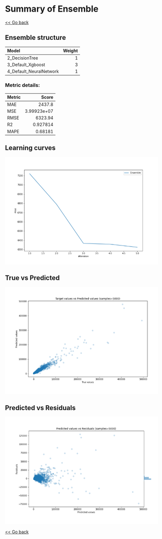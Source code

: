 # Summary of Ensemble

[<< Go back](../README.md)


## Ensemble structure
| Model                   |   Weight |
|:------------------------|---------:|
| 2_DecisionTree          |        1 |
| 3_Default_Xgboost       |        3 |
| 4_Default_NeuralNetwork |        1 |

### Metric details:
| Metric   |          Score |
|:---------|---------------:|
| MAE      | 2437.8         |
| MSE      |    3.99923e+07 |
| RMSE     | 6323.94        |
| R2       |    0.927814    |
| MAPE     |    0.68181     |



## Learning curves
![Learning curves](learning_curves.png)
## True vs Predicted

![True vs Predicted](true_vs_predicted.png)


## Predicted vs Residuals

![Predicted vs Residuals](predicted_vs_residuals.png)



[<< Go back](../README.md)
